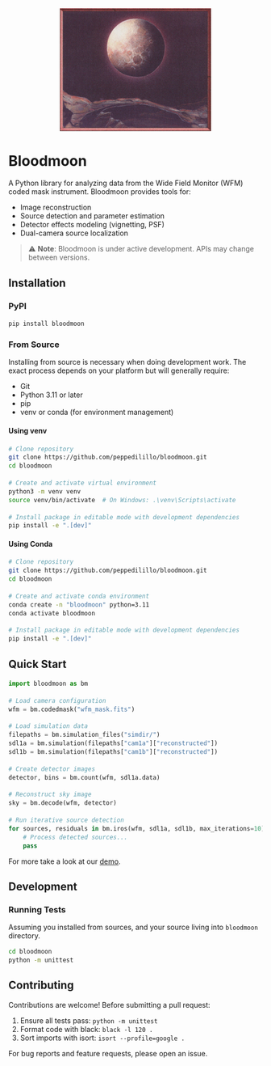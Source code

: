 <div align="center">
<img src="images/heavy_light_flooded.png" alt="Heavy light flooded across the landscape, cloaking everything in deep crimson. (please WotC don't sue)" width="300"/>
</div>

# Bloodmoon

A Python library for analyzing data from the Wide Field Monitor (WFM) coded mask instrument. Bloodmoon provides tools for:
- Image reconstruction
- Source detection and parameter estimation
- Detector effects modeling (vignetting, PSF)
- Dual-camera source localization

> ⚠️ **Note**: Bloodmoon is under active development. APIs may change between versions.


## Installation

### PyPI

```bash
pip install bloodmoon
```

### From Source

Installing from source is necessary when doing development work. The exact process depends on your platform but will generally require:
- Git
- Python 3.11 or later
- pip
- venv or conda (for environment management)

#### Using venv
```bash
# Clone repository
git clone https://github.com/peppedilillo/bloodmoon.git
cd bloodmoon

# Create and activate virtual environment
python3 -m venv venv
source venv/bin/activate  # On Windows: .\venv\Scripts\activate

# Install package in editable mode with development dependencies
pip install -e ".[dev]"
```

#### Using Conda
```bash
# Clone repository
git clone https://github.com/peppedilillo/bloodmoon.git
cd bloodmoon

# Create and activate conda environment
conda create -n "bloodmoon" python=3.11
conda activate bloodmoon

# Install package in editable mode with development dependencies
pip install -e ".[dev]"
```

## Quick Start

```python
import bloodmoon as bm

# Load camera configuration
wfm = bm.codedmask("wfm_mask.fits")

# Load simulation data
filepaths = bm.simulation_files("simdir/")
sdl1a = bm.simulation(filepaths["cam1a"]["reconstructed"])
sdl1b = bm.simulation(filepaths["cam1b"]["reconstructed"])

# Create detector images
detector, bins = bm.count(wfm, sdl1a.data)

# Reconstruct sky image
sky = bm.decode(wfm, detector)

# Run iterative source detection
for sources, residuals in bm.iros(wfm, sdl1a, sdl1b, max_iterations=10):
    # Process detected sources...
    pass
```

For more take a look at our [demo](demo/demo.ipynb).

## Development

### Running Tests

Assuming you installed from sources, and your source living into `bloodmoon` directory.

```bash
cd bloodmoon
python -m unittest
```

## Contributing

Contributions are welcome! Before submitting a pull request:

1. Ensure all tests pass: `python -m unittest`
2. Format code with black: `black -l 120 .`
3. Sort imports with isort: `isort --profile=google .`

For bug reports and feature requests, please open an issue.
